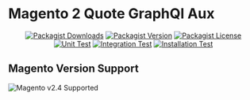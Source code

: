 # Magento 2 Quote GraphQl Aux

<div align="center">

[![Packagist Downloads](https://img.shields.io/packagist/dm/graycore/magento2-quote-graphql-aux?color=blue)](https://packagist.org/packages/graycore/magento2-quote-graphql-aux/stats)
[![Packagist Version](https://img.shields.io/packagist/v/graycore/magento2-quote-graphql-aux?color=blue)](https://packagist.org/packages/graycore/magento2-quote-graphql-aux)
[![Packagist License](https://img.shields.io/packagist/l/graycore/magento2-quote-graphql-aux)](https://github.com/graycoreio/magento2-quote-graphql-aux/blob/master/LICENSE)
[![Unit Test](https://github.com/graycoreio/magento2-quote-graphql-aux/actions/workflows/unit.yaml/badge.svg)](https://github.com/graycoreio/magento2-quote-graphql-aux/actions/workflows/unit.yaml)
[![Integration Test](https://github.com/graycoreio/magento2-quote-graphql-aux/actions/workflows/integration.yaml/badge.svg)](https://github.com/graycoreio/magento2-quote-graphql-aux/actions/workflows/integration.yaml)
[![Installation Test](https://github.com/graycoreio/magento2-quote-graphql-aux/actions/workflows/install.yaml/badge.svg)](https://github.com/graycoreio/magento2-quote-graphql-aux/actions/workflows/install.yaml)

</div>


## Magento Version Support
![Magento v2.4 Supported](https://img.shields.io/badge/Magento-2.4-brightgreen.svg?labelColor=2f2b2f&logo=magento&logoColor=f26724&color=464246&longCache=true&style=flat)
